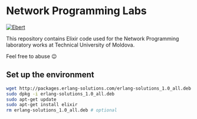 # Network Programming Labs

[![Ebert](https://ebertapp.io/github/AlexandruBurlacu/NetworkProgrammingLabs.svg)](https://ebertapp.io/github/AlexandruBurlacu/NetworkProgrammingLabs)
<!-- [![Build Status](https://travis-ci.org/AlexandruBurlacu/elixir_docker.png?branch=master)](https://travis-ci.org/AlexandruBurlacu/elixir_docker)
[![Coverage Status](https://coveralls.io/repos/github/AlexandruBurlacu/elixir_docker/badge.svg?branch=master)](https://coveralls.io/github/AlexandruBurlacu/elixir_docker?branch=master) -->

This repository contains Elixir code used for the Network Programming laboratory works at Technical University of Moldova.

Feel free to abuse :wink:

## Set up the environment
```bash
wget http://packages.erlang-solutions.com/erlang-solutions_1.0_all.deb
sudo dpkg -i erlang-solutions_1.0_all.deb
sudo apt-get update
sudo apt-get install elixir
rm erlang-solutions_1.0_all.deb # optional
```
